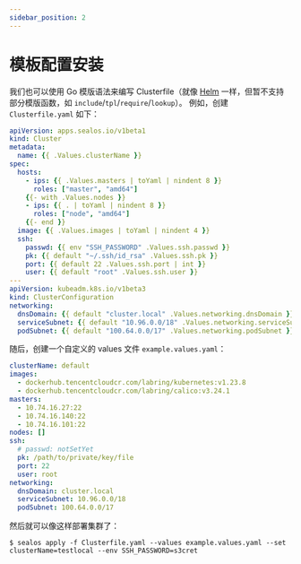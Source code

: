 ```yaml
---
sidebar_position: 2
---
```


# 模板配置安装

我们也可以使用 Go 模版语法来编写 Clusterfile（就像 [Helm](https://helm.sh/) 一样，但暂不支持部分模版函数，如 `include`/`tpl`/`require`/`lookup`）。 例如，创建 `Clusterfile.yaml` 如下：

```yaml
apiVersion: apps.sealos.io/v1beta1
kind: Cluster
metadata:
  name: {{ .Values.clusterName }}
spec:
  hosts:
    - ips: {{ .Values.masters | toYaml | nindent 8 }}
      roles: ["master", "amd64"]
    {{- with .Values.nodes }}
    - ips: {{ . | toYaml | nindent 8 }}
      roles: ["node", "amd64"]
    {{- end }}
  image: {{ .Values.images | toYaml | nindent 4 }}
  ssh:
    passwd: {{ env "SSH_PASSWORD" .Values.ssh.passwd }}
    pk: {{ default "~/.ssh/id_rsa" .Values.ssh.pk }}
    port: {{ default 22 .Values.ssh.port | int }}
    user: {{ default "root" .Values.ssh.user }}
---
apiVersion: kubeadm.k8s.io/v1beta3
kind: ClusterConfiguration
networking:
  dnsDomain: {{ default "cluster.local" .Values.networking.dnsDomain }}
  serviceSubnet: {{ default "10.96.0.0/18" .Values.networking.serviceSubnet }}
  podSubnet: {{ default "100.64.0.0/17" .Values.networking.podSubnet }}
```

随后，创建一个自定义的 values 文件 `example.values.yaml`：

```yaml
clusterName: default
images:
  - dockerhub.tencentcloudcr.com/labring/kubernetes:v1.23.8
  - dockerhub.tencentcloudcr.com/labring/calico:v3.24.1
masters:
  - 10.74.16.27:22
  - 10.74.16.140:22
  - 10.74.16.101:22
nodes: []
ssh:
  # passwd: notSetYet
  pk: /path/to/private/key/file
  port: 22
  user: root
networking:
  dnsDomain: cluster.local
  serviceSubnet: 10.96.0.0/18
  podSubnet: 100.64.0.0/17
```

然后就可以像这样部署集群了：

```shell
$ sealos apply -f Clusterfile.yaml --values example.values.yaml --set clusterName=testlocal --env SSH_PASSWORD=s3cret 
```
